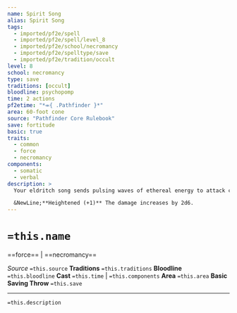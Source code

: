 ```yaml
---
name: Spirit Song
alias: Spirit Song
tags:
  - imported/pf2e/spell
  - imported/pf2e/spell/level_8
  - imported/pf2e/school/necromancy
  - imported/pf2e/spelltype/save
  - imported/pf2e/tradition/occult
level: 8
school: necromancy
type: save
traditions: [occult]
bloodline: psychopomp
time: 2 actions
pf2etime: "*⬺{ .Pathfinder }*"
area: 60-foot cone
source: "Pathfinder Core Rulebook"
save: fortitude
basic: true
traits:
  - common
  - force
  - necromancy
components:
  - somatic
  - verbal
description: >
  Your eldritch song sends pulsing waves of ethereal energy to attack creatures' spirits in the area, dealing 18d6 force damage. Because spirit song affects creatures' spirits, it can damage a target projecting its consciousness (such as via project image) or possessing another creature even if the target's body is elsewhere. The vibrating waves of spiritual song penetrate into, but not through, solid barriers, damaging incorporeal creatures hiding in solid objects in the area but not passing onward to damage creatures in other rooms. Possessed creatures aren't harmed by the song. The song doesn't harm creatures that have no spirit, such as constructs.

  &NewLine;**Heightened (+1)** The damage increases by 2d6.
---
```

# `=this.name`
==force== | ==necromancy==

*Source* `=this.source`
**Traditions** `=this.traditions`
**Bloodline** `=this.bloodline`
**Cast** `=this.time` | `=this.components`
**Area** `=this.area`
**Basic Saving Throw** `=this.save`

***
`=this.description`